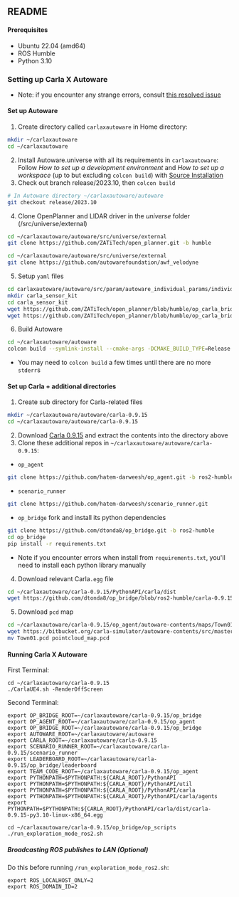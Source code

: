 ## README
#### Prerequisites
- Ubuntu 22.04 (amd64)
- ROS Humble
- Python 3.10

### Setting up Carla X Autoware
- Note: if you encounter any strange errors, consult [this resolved issue](https://github.com/hatem-darweesh/op_bridge/issues/27)
#### Set up Autoware
1. Create directory called `carlaxautoware` in Home directory:
```bash
mkdir ~/carlaxautoware
cd ~/carlaxautoware
```

2. Install Autoware.universe with all its requirements in  `carlaxautoware`: Follow *How to set up a development environment* and *How to set up a workspace* (up to but excluding `colcon build`) with [Source Installation](https://autowarefoundation.github.io/autoware-documentation/main/installation/autoware/source-installation/#how-to-set-up-a-development-environment)
3. Check out branch release/2023.10, then `colcon build `
```sh
# In Autoware directory ~/carlaxautoware/autoware
git checkout release/2023.10
```

4. Clone OpenPlanner and LIDAR driver in the *universe* folder (/src/universe/external)
```sh
cd ~/carlaxautoware/autoware/src/universe/external
git clone https://github.com/ZATiTech/open_planner.git -b humble
```

```sh
cd ~/carlaxautoware/autoware/src/universe/external
git clone https://github.com/autowarefoundation/awf_velodyne
```

5. Setup `yaml` files 
```sh
cd carlaxautoware/autoware/src/param/autoware_individual_params/individual_params/config/default/
mkdir carla_sensor_kit
cd carla_sensor_kit
wget https://github.com/ZATiTech/open_planner/blob/humble/op_carla_bridge/carla_sensor_kit_launch/carla_sensor_kit_description/config/sensor_kit_calibration.yaml
wget https://github.com/ZATiTech/open_planner/blob/humble/op_carla_bridge/carla_sensor_kit_launch/carla_sensor_kit_description/config/sensors_calibration.yaml
```

6. Build Autoware
```sh
cd ~/carlaxautoware/autoware
colcon build --symlink-install --cmake-args -DCMAKE_BUILD_TYPE=Release
```
- You may need to `colcon build` a few times until there are no more `stderr`s 

#### Set up Carla + additional directories
1. Create sub directory for Carla-related files
```sh
mkdir ~/carlaxautoware/autoware/carla-0.9.15
cd ~/carlaxautoware/autoware/carla-0.9.15
```

2. Download [Carla 0.9.15](https://github.com/carla-simulator/carla/releases) and extract the contents into the directory above
3. Clone these additional repos in `~/carlaxautoware/autoware/carla-0.9.15`:
- `op_agent`
```sh
git clone https://github.com/hatem-darweesh/op_agent.git -b ros2-humble
```

- `scenario_runner` 
```sh
git clone https://github.com/hatem-darweesh/scenario_runner.git
```

- `op_bridge` fork and install its python dependencies
```sh
git clone https://github.com/dtonda8/op_bridge.git -b ros2-humble
cd op_bridge
pip install -r requirements.txt
```
- Note if you encounter errors when install from `requirements.txt`, you'll need to install each python library manually

4. Download relevant Carla`.egg` file
```sh
cd ~/carlaxautoware/carla-0.9.15/PythonAPI/carla/dist
wget https://github.com/dtonda8/op_bridge/blob/ros2-humble/carla-0.9.15-py3.10-linux-x86_64.egg
```

5. Download `pcd` map
```sh
cd ~/carlaxautoware/carla-0.9.15/op_agent/autoware-contents/maps/Town01/
wget https://bitbucket.org/carla-simulator/autoware-contents/src/master/maps/point_cloud_maps/Town01.pcd
mv Town01.pcd pointcloud_map.pcd
```

#### Running Carla X Autoware
First Terminal: 
```
cd ~/carlaxautoware/carla-0.9.15
./CarlaUE4.sh -RenderOffScreen
```

Second Terminal:
```
export OP_BRIDGE_ROOT=~/carlaxautoware/carla-0.9.15/op_bridge
export OP_AGENT_ROOT=~/carlaxautoware/carla-0.9.15/op_agent
export OP_BRIDGE_ROOT=~/carlaxautoware/carla-0.9.15/op_bridge
export AUTOWARE_ROOT=~/carlaxautoware/autoware
export CARLA_ROOT=~/carlaxautoware/carla-0.9.15
export SCENARIO_RUNNER_ROOT=~/carlaxautoware/carla-0.9.15/scenario_runner
export LEADERBOARD_ROOT=~/carlaxautoware/carla-0.9.15/op_bridge/leaderboard 
export TEAM_CODE_ROOT=~/carlaxautoware/carla-0.9.15/op_agent 
export PYTHONPATH=$PYTHONPATH:${CARLA_ROOT}/PythonAPI
export PYTHONPATH=$PYTHONPATH:${CARLA_ROOT}/PythonAPI/util 
export PYTHONPATH=$PYTHONPATH:${CARLA_ROOT}/PythonAPI/carla 
export PYTHONPATH=$PYTHONPATH:${CARLA_ROOT}/PythonAPI/carla/agents
export PYTHONPATH=$PYTHONPATH:${CARLA_ROOT}/PythonAPI/carla/dist/carla-0.9.15-py3.10-linux-x86_64.egg
```

```
cd ~/carlaxautoware/carla-0.9.15/op_bridge/op_scripts
./run_exploration_mode_ros2.sh 
```

##### Broadcasting ROS publishes to LAN (Optional)
Do this before running `/run_exploration_mode_ros2.sh`:
```
export ROS_LOCALHOST_ONLY=2 
export ROS_DOMAIN_ID=2     
```


